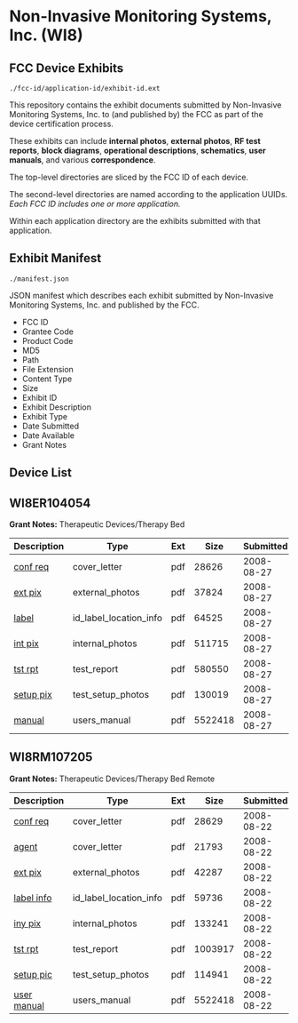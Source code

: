 # Non-Invasive Monitoring Systems, Inc. (WI8)
## FCC Device Exhibits

```
./fcc-id/application-id/exhibit-id.ext
```

This repository contains the exhibit documents submitted by Non-Invasive Monitoring Systems, Inc. to (and published by) the FCC as part of the device certification process.

These exhibits can include **internal photos**, **external photos**, **RF test reports**, **block diagrams**, **operational descriptions**, **schematics**, **user manuals**, and various **correspondence**.

The top-level directories are sliced by the FCC ID of each device.

The second-level directories are named according to the application UUIDs. *Each FCC ID includes one or more application.*

Within each application directory are the exhibits submitted with that application. 

## Exhibit Manifest

```
./manifest.json
```

JSON manifest which describes each exhibit submitted by Non-Invasive Monitoring Systems, Inc. and published by the FCC.

- FCC ID
- Grantee Code
- Product Code
- MD5
- Path
- File Extension
- Content Type
- Size
- Exhibit ID
- Exhibit Description
- Exhibit Type
- Date Submitted
- Date Available
- Grant Notes

## Device List
## WI8ER104054
**Grant Notes:** Therapeutic Devices/Therapy Bed

| Description | Type | Ext | Size | Submitted | Available |
| ----------- | ---- | --- | ---- | --------- | --------- |
| [conf req](WI8ER104054/634563f0d62e8a392e629d3ea99312e8/991075.pdf) | cover_letter | pdf | 28626 | 2008-08-27 | 2008-08-28 |
| [ext pix](WI8ER104054/634563f0d62e8a392e629d3ea99312e8/991076.pdf) | external_photos | pdf | 37824 | 2008-08-27 | 2008-08-28 |
| [label](WI8ER104054/634563f0d62e8a392e629d3ea99312e8/991078.pdf) | id_label_location_info | pdf | 64525 | 2008-08-27 | 2008-08-28 |
| [int pix](WI8ER104054/634563f0d62e8a392e629d3ea99312e8/991077.pdf) | internal_photos | pdf | 511715 | 2008-08-27 | 2008-08-28 |
| [tst rpt](WI8ER104054/634563f0d62e8a392e629d3ea99312e8/991081.pdf) | test_report | pdf | 580550 | 2008-08-27 | 2008-08-28 |
| [setup pix](WI8ER104054/634563f0d62e8a392e629d3ea99312e8/991082.pdf) | test_setup_photos | pdf | 130019 | 2008-08-27 | 2008-08-28 |
| [manual](WI8ER104054/634563f0d62e8a392e629d3ea99312e8/989231.pdf) | users_manual | pdf | 5522418 | 2008-08-27 | 2008-08-28 |
## WI8RM107205
**Grant Notes:** Therapeutic Devices/Therapy Bed Remote

| Description | Type | Ext | Size | Submitted | Available |
| ----------- | ---- | --- | ---- | --------- | --------- |
| [conf req](WI8RM107205/0425f52807a0e7238c448e47468dffc6/989222.pdf) | cover_letter | pdf | 28629 | 2008-08-22 | 2008-08-23 |
| [agent](WI8RM107205/0425f52807a0e7238c448e47468dffc6/989227.pdf) | cover_letter | pdf | 21793 | 2008-08-22 | 2008-08-23 |
| [ext pix](WI8RM107205/0425f52807a0e7238c448e47468dffc6/989223.pdf) | external_photos | pdf | 42287 | 2008-08-22 | 2008-08-23 |
| [label info](WI8RM107205/0425f52807a0e7238c448e47468dffc6/989225.pdf) | id_label_location_info | pdf | 59736 | 2008-08-22 | 2008-08-23 |
| [iny pix](WI8RM107205/0425f52807a0e7238c448e47468dffc6/989224.pdf) | internal_photos | pdf | 133241 | 2008-08-22 | 2008-08-23 |
| [tst rpt](WI8RM107205/0425f52807a0e7238c448e47468dffc6/989229.pdf) | test_report | pdf | 1003917 | 2008-08-22 | 2008-08-23 |
| [setup pic](WI8RM107205/0425f52807a0e7238c448e47468dffc6/989230.pdf) | test_setup_photos | pdf | 114941 | 2008-08-22 | 2008-08-23 |
| [user manual](WI8RM107205/0425f52807a0e7238c448e47468dffc6/989231.pdf) | users_manual | pdf | 5522418 | 2008-08-22 | 2008-08-23 |
